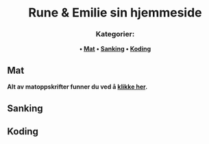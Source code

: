 <h1 align="center">
 <br>
  Rune & Emilie sin hjemmeside  
</h1>

<h3 align="center">
  <strong> Kategorier:
</h3>


<p align="center">
 • <a href="#mat">Mat</a> • <a href="#sanking">Sanking</a> • <a href="#koding">Koding</a>
</p>


## Mat
Alt av matoppskrifter funner du ved å [klikke her](./mat/oppskrifter.md).
 
## Sanking
  
## Koding

